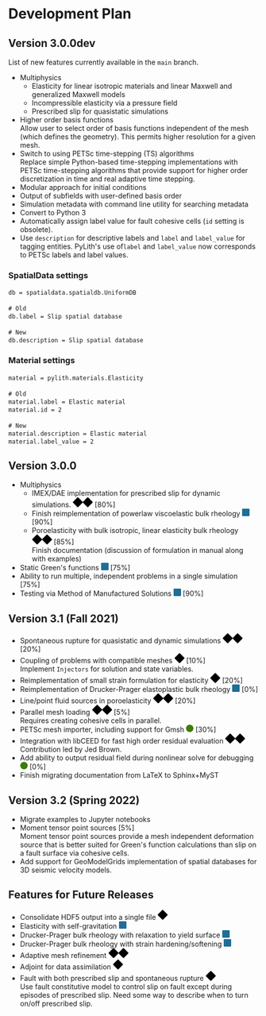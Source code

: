 # Development Plan

## Version 3.0.0dev

List of new features currently available in the `main` branch.

* Multiphysics
  * Elasticity for linear isotropic materials and linear Maxwell and generalized Maxwell models
  * Incompressible elasticity via a pressure field
  * Prescribed slip for quasistatic simulations
* Higher order basis functions\
    Allow user to select order of basis functions independent of the mesh (which defines the geometry). This permits higher resolution for a given mesh.
* Switch to using PETSc time-stepping (TS) algorithms\
  Replace simple Python-based time-stepping implementations with PETSc time-stepping algorithms that provide support for higher order discretization in time and real adaptive time stepping.
* Modular approach for initial conditions
* Output of subfields with user-defined basis order
* Simulation metadata with command line utility for searching metadata
* Convert to Python 3
* Automatically assign label value for fault cohesive cells (`id` setting is obsolete).
* Use `description` for descriptive labels and `label` and `label_value` for tagging entities. PyLith's use of`label` and `label_value` now corresponds to PETSc labels and label values.

### SpatialData settings

```{code-block} cfg
db = spatialdata.spatialdb.UniformDB

# Old
db.label = Slip spatial database

# New
db.description = Slip spatial database
```

### Material settings

```{code-block} cfg
material = pylith.materials.Elasticity

# Old
material.label = Elastic material
material.id = 2

# New
material.description = Elastic material
material.label_value = 2
```

## Version 3.0.0

* Multiphysics
  * IMEX/DAE implementation for prescribed slip for dynamic simulations. ![expert](images/expert.png) [80%]
  * Finish reimplementation of powerlaw viscoelastic bulk rheology ![intermediate](images/intermediate.png) [90%]
  * Poroelasticity with bulk isotropic, linear elasticity bulk rheology ![expert](images/expert.png) [85%]\
  Finish documentation (discussion of formulation in manual along with examples)
* Static Green's functions ![intermediate](images/intermediate.png) [75%]
* Ability to run multiple, independent problems in a single simulation [75%]
* Testing via Method of Manufactured Solutions ![intermediate](images/intermediate.png) [90%]

## Version 3.1 (Fall 2021)

* Spontaneous rupture for quasistatic and dynamic simulations ![expert](images/expert.png) [20%]
* Coupling of problems with compatible meshes ![difficult](images/difficult.png) [10%]\
    Implement `Injectors` for solution and state variables.
* Reimplementation of small strain formulation for elasticity ![difficult](images/difficult.png) [20%]
* Reimplementation of Drucker-Prager elastoplastic bulk rheology ![intermediate](images/intermediate.png) [0%]
* Line/point fluid sources in poroelasticity ![expert](images/expert.png) [20%]
* Parallel mesh loading ![expert](images/expert.png) [5%]\
  Requires creating cohesive cells in parallel.
* PETSc mesh importer, including support for Gmsh ![easy](images/easy.png) [30%]
* Integration with libCEED for fast high order residual evaluation ![expert](images/expert.png)\
  Contribution led by Jed Brown.
* Add ability to output residual field during nonlinear solve for debugging ![easy](images/easy.png) [0%]
* Finish migrating documentation from LaTeX to Sphinx+MyST

## Version 3.2 (Spring 2022)

* Migrate examples to Jupyter notebooks
* Moment tensor point sources  [5%]\
  Moment tensor point sources provide a mesh independent deformation source that is better suited for Green's function calculations than slip on a fault surface via cohesive cells.
* Add support for GeoModelGrids implementation of spatial databases for 3D seismic velocity models.

## Features for Future Releases

* Consolidate HDF5 output into a single file ![difficult](images/difficult.png)
* Elasticity with self-gravitation ![intermediate](images/intermediate.png)
* Drucker-Prager bulk rheology with relaxation to yield surface ![intermediate](images/intermediate.png) 
* Drucker-Prager bulk rheology with strain hardening/softening  ![intermediate](images/intermediate.png)
* Adaptive mesh refinement ![expert](images/expert.png)
* Adjoint for data assimilation ![difficult](images/difficult.png)
* Fault with both prescribed slip and spontaneous rupture ![difficult](images/difficult.png)\
  Use fault constitutive model to control slip on fault except during episodes of prescribed slip. Need some way to describe when to turn on/off prescribed slip.

